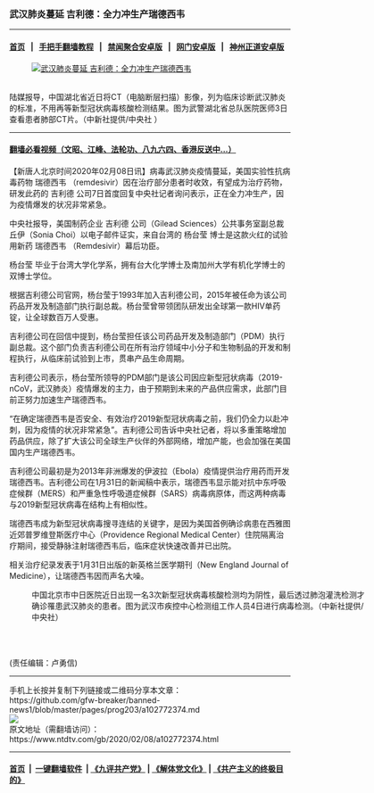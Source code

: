 ### 武汉肺炎蔓延 吉利德：全力冲生产瑞德西韦
------------------------

#### [首页](https://github.com/gfw-breaker/banned-news1/blob/master/README.md) &nbsp;&nbsp;|&nbsp;&nbsp; [手把手翻墙教程](https://github.com/gfw-breaker/guides/wiki) &nbsp;&nbsp;|&nbsp;&nbsp; [禁闻聚合安卓版](https://github.com/gfw-breaker/bn-android) &nbsp;&nbsp;|&nbsp;&nbsp; [网门安卓版](https://github.com/oGate2/oGate) &nbsp;&nbsp;|&nbsp;&nbsp; [神州正道安卓版](https://github.com/SzzdOgate/update) 



<div><div class="featured_image">
 <a href="https://i.ntdtv.com/assets/uploads/2020/02/20200208PHO0029l.jpg" target="_blank">
  <figure>
   <img alt="武汉肺炎蔓延 吉利德：全力冲生产瑞德西韦" src="https://i.ntdtv.com/assets/uploads/2020/02/20200208PHO0029l.jpg"/>
  </figure><br/>
 </a>
 <span class="caption">
  陆媒报导，中国湖北省近日将CT（电脑断层扫描）影像，列为临床诊断武汉肺炎的标准，不用再等新型冠状病毒核酸检测结果。图为武警湖北省总队医院医师3日查看患者肺部CT片。（中新社提供/中央社 ）
 </span>
</div>
</div><hr/>

#### [翻墙必看视频（文昭、江峰、法轮功、八九六四、香港反送中...）](https://github.com/gfw-breaker/banned-news1/blob/master/pages/link3.md)

<div><div class="post_content" itemprop="articleBody">
 <p>
  【新唐人北京时间2020年02月08日讯】病毒武汉肺炎疫情蔓延，美国实验性抗病毒药物
  <ok href="https://www.ntdtv.com/gb/瑞德西韦.htm">
   瑞德西韦
  </ok>
  （remdesivir）因在治疗部分患者时收效，有望成为治疗药物，研发此药的
  <ok href="https://www.ntdtv.com/gb/吉利德.htm">
   吉利德
  </ok>
  公司7日首度回复中央社记者询问表示，正在全力冲生产，因为疫情爆发的状况非常紧急。
 </p>
 <p>
  中央社报导，美国制药企业
  <ok href="https://www.ntdtv.com/gb/吉利德.htm">
   吉利德
  </ok>
  公司（Gilead Sciences）公共事务室副总裁丘伊（Sonia Choi）以电子邮件证实，来自台湾的
  <ok href="https://www.ntdtv.com/gb/杨台莹.htm">
   杨台莹
  </ok>
  博士是这款火红的试验用新药
  <ok href="https://www.ntdtv.com/gb/瑞德西韦.htm">
   瑞德西韦
  </ok>
  （Remdesivir）幕后功臣。
 </p>
 <p>
  <ok href="https://www.ntdtv.com/gb/杨台莹.htm">
   杨台莹
  </ok>
  毕业于台湾大学化学系，拥有台大化学博士及南加州大学有机化学博士的双博士学位。
 </p>
 <p>
  根据吉利德公司官网，杨台莹于1993年加入吉利德公司，2015年被任命为该公司药品开发及制造部门执行副总裁。杨台莹曾带领团队研发出全球第一款HIV单药锭，让全球数百万人受惠。
 </p>
 <p>
  吉利德公司在回信中提到，杨台莹担任该公司药品开发及制造部门（PDM）执行副总裁。这个部门负责吉利德公司在所有治疗领域中小分子和生物制品的开发和制程执行，从临床前试验到上市，贯串产品生命周期。
 </p>
 <p>
  吉利德公司表示，杨台莹所领导的PDM部门是该公司因应新型冠状病毒（2019-nCoV，武汉肺炎）疫情爆发的主力，由于预期到未来的产品供应需求，此部门目前正努力加速生产瑞德西韦。
 </p>
 <p>
  “在确定瑞德西韦是否安全、有效治疗2019新型冠状病毒之前，我们仍全力以赴冲刺，因为疫情的状况非常紧急”。吉利德公司告诉中央社记者，将以多重策略增加药品供应，除了扩大该公司全球生产伙伴的外部网络，增加产能，也会加强在美国国内生产瑞德西韦。
 </p>
 <p>
  吉利德公司最初是为2013年非洲爆发的伊波拉（Ebola）疫情提供治疗用药而开发瑞德西韦。吉利德公司在1月31日的新闻稿中表示，瑞德西韦显示能对抗中东呼吸症候群（MERS）和严重急性呼吸道症候群（SARS）病毒病原体，而这两种病毒与2019新型冠状病毒在结构上有相似性。
 </p>
 <p>
  瑞德西韦成为新型冠状病毒搜寻连结的关键字，是因为美国首例确诊病患在西雅图近郊普罗维登斯医疗中心（Providence Regional Medical Center）住院隔离治疗期间，接受静脉注射瑞德西韦后，临床症状快速改善并已出院。
 </p>
 <p>
  相关治疗纪录发表于1月31日出版的新英格兰医学期刊（New England Journal of Medicine），让瑞德西韦因而声名大噪。
 </p>
 <figure class="wp-caption alignnone" id="attachment_102772377" style="width: 600px">
  <img alt="" class="size-medium wp-image-102772377" src="https://i.ntdtv.com/assets/uploads/2020/02/20200208PHO0010l-600x435.jpg">
   <br/><figcaption class="wp-caption-text">
    中国北京市中日医院近日出现一名3次新型冠状病毒核酸检测均为阴性，最后透过肺泡灌洗检测才确诊罹患武汉肺炎的患者。图为武汉市疾控中心检测组工作人员4日进行病毒检测。（中新社提供/中央社）
   </figcaption><br/>
  </img>
 </figure><br/>
 <p>
  (责任编辑：卢勇信)
 </p>
 <div class="single_ad">
 </div>
</div>
</div>
<hr/>
手机上长按并复制下列链接或二维码分享本文章：<br/>
https://github.com/gfw-breaker/banned-news1/blob/master/pages/prog203/a102772374.md <br/>
<a href='https://github.com/gfw-breaker/banned-news1/blob/master/pages/prog203/a102772374.md'><img src='https://github.com/gfw-breaker/banned-news1/blob/master/pages/prog203/a102772374.md.png'/></a> <br/>
原文地址（需翻墙访问）：https://www.ntdtv.com/gb/2020/02/08/a102772374.html


------------------------
#### [首页](https://github.com/gfw-breaker/banned-news1/blob/master/README.md) &nbsp;|&nbsp; [一键翻墙软件](https://github.com/gfw-breaker/nogfw/blob/master/README.md) &nbsp;| [《九评共产党》](https://github.com/gfw-breaker/9ping.md/blob/master/README.md#九评之一评共产党是什么) | [《解体党文化》](https://github.com/gfw-breaker/jtdwh.md/blob/master/README.md) | [《共产主义的终极目的》](https://github.com/gfw-breaker/gczydzjmd.md/blob/master/README.md)


<img src='http://gfw-breaker.win/banned-news/pages/prog203/a102772374.md' width='0px' height='0px'/>